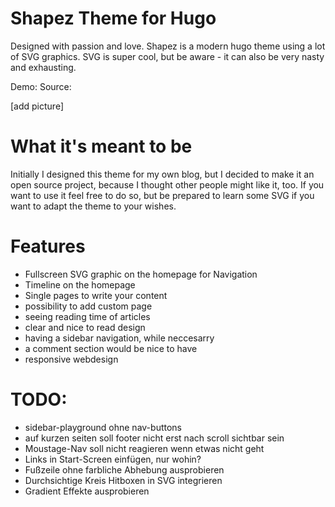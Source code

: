 # Shapez Theme for Hugo
Designed with passion and love.
Shapez is a modern hugo theme using a lot of SVG graphics.
SVG is super cool, but be aware - it can also be very nasty and exhausting.

Demo: [](http://djuelg-student.github.io/)
Source: [](https://github.com/djuelg-student/blogv2)

[add picture]

# What it's meant to be
Initially I designed this theme for my own blog, but I decided to make it an open source project, because I thought other people might like it, too.
If you want to use it feel free to do so, but be prepared to learn some SVG if you want to adapt the theme to your wishes.

# Features
- Fullscreen SVG graphic on the homepage for Navigation
- Timeline on the homepage
- Single pages to write your content
- possibility to add custom page
- seeing reading time of articles
- clear and nice to read design
- having a sidebar navigation, while neccesarry
- a comment section would be nice to have
- responsive webdesign

# TODO:
- sidebar-playground ohne nav-buttons
- auf kurzen seiten soll footer nicht erst nach scroll sichtbar sein
- Moustage-Nav soll nicht reagieren wenn etwas nicht geht
- Links in Start-Screen einfügen, nur wohin?
- Fußzeile ohne farbliche Abhebung ausprobieren
- Durchsichtige Kreis Hitboxen in SVG integrieren
- Gradient Effekte ausprobieren

